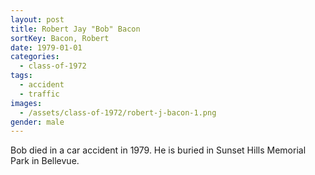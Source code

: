 ```yaml
---
layout: post
title: Robert Jay "Bob" Bacon
sortKey: Bacon, Robert
date: 1979-01-01
categories:
  - class-of-1972
tags:
  - accident
  - traffic
images:
  - /assets/class-of-1972/robert-j-bacon-1.png
gender: male
---
```


Bob died in a car accident in 1979. He is buried in Sunset Hills Memorial Park in Bellevue.
